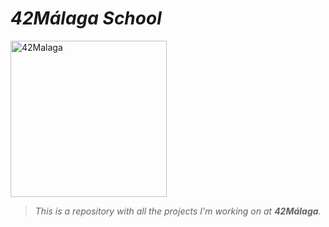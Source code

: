 # *42Málaga School*

<img src="https://pbs.twimg.com/profile_images/1201525003147268097/Uzikrfvt_400x400.jpg" alt="42Malaga" width="250"/>

> *This is a repository with all the projects I'm working on  at **42Málaga**.*
